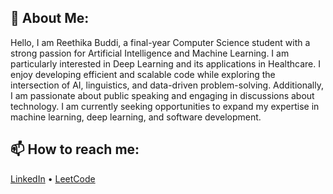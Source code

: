 ## 💬 About Me:
Hello, I am Reethika Buddi, a final-year Computer Science student with a strong passion for Artificial Intelligence and Machine Learning. I am particularly interested in Deep Learning and its applications in Healthcare. I enjoy developing efficient and scalable code while exploring the intersection of AI, linguistics, and data-driven problem-solving. Additionally, I am passionate about public speaking and engaging in discussions about technology. I am currently seeking opportunities to expand my expertise in machine learning, deep learning, and software development.

## 📫 How to reach me:
[LinkedIn](linkedin.com/in/buddi-reethika-chovudary-3382a0255/) • [LeetCode](https://leetcode.com/u/reetz30/)
<!--
**Reethz30/Reethz30** is a ✨ _special_ ✨ repository because its `README.md` (this file) appears on your GitHub profile.

Here are some ideas to get you started:

- 🔭 I’m currently working on ...
- 🌱 I’m currently learning ...
- 👯 I’m looking to collaborate on ...
- 🤔 I’m looking for help with ...
- 💬 Ask me about ...
- 📫 How to reach me: ...
- 😄 Pronouns: ...
- ⚡ Fun fact: ...
-->
